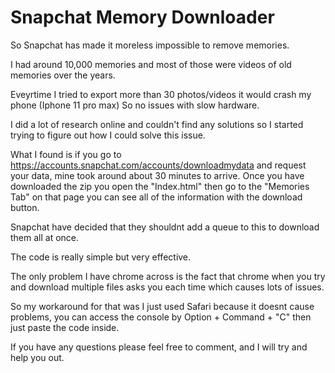 # Snapchat Memory Downloader

So Snapchat has made it moreless impossible to remove memories.

I had around 10,000 memories and most of those were videos of old memories over the years.

Eveyrtime I tried to export more than 30 photos/videos it would crash my phone (Iphone 11 pro max) So no issues with slow hardware.

I did a lot of research online and couldn't find any solutions so I started trying to figure out how I could solve this issue.

What I found is if you go to https://accounts.snapchat.com/accounts/downloadmydata and request your data, mine took around about 30 minutes to arrive. Once you have downloaded the zip you open the "Index.html" then go to the "Memories Tab" on that page you can see all of the information with the download button.

Snapchat have decided that they shouldnt add a queue to this to download them all at once.

The code is really simple but very effective.

The only problem I have chrome across is the fact that chrome when you try and download multiple files asks you each time which causes lots of issues.

So my workaround for that was I just used Safari because it doesnt cause problems, you can access the console by Option + Command + "C" then just paste the code inside.


If you have any questions please feel free to comment, and I will try and help you out.


